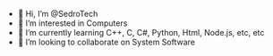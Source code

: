 - 👋 Hi, I’m @SedroTech
- 👀 I’m interested in Computers
- 🌱 I’m currently learning C++, C, C#, Python, Html, Node.js, etc, etc
- 💞️ I’m looking to collaborate on System Software

<!---
SedroTech/SedroTech is a ✨ special ✨ repository because its `README.md` (this file) appears on your GitHub profile.
You can click the Preview link to take a look at your changes.
--->
